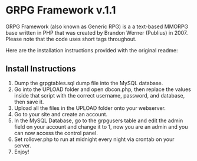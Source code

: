 # GRPG Framework v.1.1

GRPG Framework (also known as Generic RPG) is a a text-based MMORPG base written in PHP that was created by Brandon Werner (Publius) in 2007. Please note that the code uses short tags throughout.

Here are the installation instructions provided with the original readme:

## Install Instructions
1. Dump the grpgtables.sql dump file into the MySQL database.
2. Go into the UPLOAD folder and open dbcon.php, then replace the values inside that script with the correct username, password, and database, then save it.
3. Upload all the files in the UPLOAD folder onto your webserver.
4. Go to your site and create an account.
5. In the MySQL Database, go to the grpgusers table and edit the admin field on your account and change it to 1, now you are an admin and you can now access the control panel.
6. Set rollover.php to run at midnight every night via crontab on your server.
7. Enjoy!
